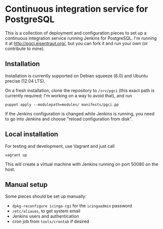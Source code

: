 # Continuous integration service for PostgreSQL

This is a collection of deployment and configuration pieces to set up
a continuous integration service running Jenkins for PostgreSQL.  I'm
running it at <http://pgci.eisentraut.org/>, but you can fork it and
run your own (or contribute to mine).

## Installation

Installation is currently supported on Debian squeeze (6.0) and Ubuntu precise (12.04 LTS).

On a fresh installation, clone the repository to `/srv/pgci`
(this exact path is currently required; I'm working on a way to avoid
that), and run

    puppet apply --modulepath=modules/ manifests/pgci.pp

If the Jenkins configuration is changed while Jenkins is running, you
need to go into Jenkins and choose "reload configuration from disk".

## Local installation

For testing and development, use Vagrant and just call

    vagrant up

This will create a virtual machine with Jenkins running on port 50080
on the host.

## Manual setup

Some pieces should be set up manually:

- `dpkg-reconfigure icinga-cgi` for the `icingaadmin` password
- `/etc/aliases`, to get system email
- Jenkins users and authentication
- cron job from `tools/crontab` if desired
